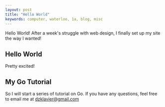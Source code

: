 ```yaml
---
layout: post
title: "Hello World"
keywords: computer, waterloo, 1a, blog, misc
---
```


Hello World! After a week's struggle with web design, I finally set up my site the way I wanted!

## Hello World
Pretty excited!

## My Go Tutorial
So I will start a series of tutorial on Go. If you have any questions, feel free to email me at dzklavier@gmail.com